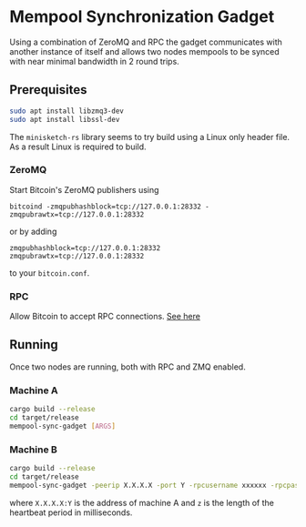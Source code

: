 # Mempool Synchronization Gadget

Using a combination of ZeroMQ and RPC the gadget communicates with another instance of itself and allows two nodes mempools to be synced with near minimal bandwidth in 2 round trips.

## Prerequisites

```bash
sudo apt install libzmq3-dev
sudo apt install libssl-dev
```

The `minisketch-rs` library seems to try build using a Linux only header file. As a result Linux is required to build.

### ZeroMQ

Start Bitcoin's ZeroMQ publishers using 

```bitcoind -zmqpubhashblock=tcp://127.0.0.1:28332 -zmqpubrawtx=tcp://127.0.0.1:28332```
  
or by adding

```properties
zmqpubhashblock=tcp://127.0.0.1:28332
zmqpubrawtx=tcp://127.0.0.1:28332
```

to your `bitcoin.conf`.

### RPC

Allow Bitcoin to accept RPC connections. [See here](https://bitcoin.org/en/developer-reference#remote-procedure-calls-rpcs)

## Running

Once two nodes are running, both with RPC and ZMQ enabled.

### Machine A

```bash
cargo build --release
cd target/release
mempool-sync-gadget [ARGS]
```

### Machine B

```bash
cargo build --release
cd target/release
mempool-sync-gadget -peerip X.X.X.X -port Y -rpcusername xxxxxx -rpcpassword yyyyyy -heartbeat z
```

where `X.X.X.X:Y` is the address of machine A and `z` is the length of the heartbeat period in milliseconds.
